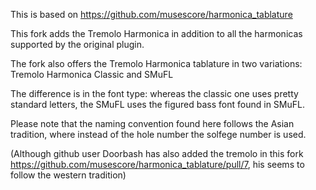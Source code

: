 This is based on https://github.com/musescore/harmonica_tablature

This fork adds the Tremolo Harmonica in addition to all the harmonicas supported by the original plugin.

The fork also offers the Tremolo Harmonica tablature in two variations: Tremolo Harmonica Classic and SMuFL

The difference is in the font type: whereas the classic one uses pretty standard letters, the SMuFL uses the figured bass font found in SMuFL.

Please note that the naming convention found here follows the Asian tradition, where instead of the hole number the solfege number is used.

(Although github user Doorbash has also added the tremolo in this fork https://github.com/musescore/harmonica_tablature/pull/7, his seems to follow the western tradition)
